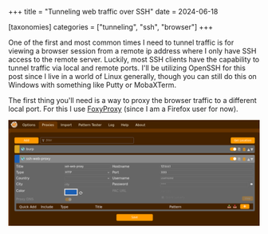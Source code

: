 +++
title = "Tunneling web traffic over SSH"
date = 2024-06-18

[taxonomies]
categories = ["tunneling", "ssh", "browser"]
+++

One of the first and most common times I need to tunnel traffic is for viewing a browser session from a remote ip address where I only have SSH access to the remote server. Luckily, most SSH clients have the capability to tunnel traffic via local and remote ports. I'll be utilizing OpenSSH for this post since I live in a world of Linux generally, though you can still do this on Windows with something like Putty or MobaXTerm.

The first thing you'll need is a way to proxy the browser traffic to a different local port. For this I use [FoxyProxy](https://addons.mozilla.org/en-US/firefox/addon/foxyproxy-standard/) (since I am a Firefox user for now).

![FoxyProxy Configuration Screenshot](./content/images/foxyproxyconfiguration.png)


<script data-goatcounter="https://tunneleverything.goatcounter.com/count"
        async src="https://gc.zgo.at/count.js"></script>
